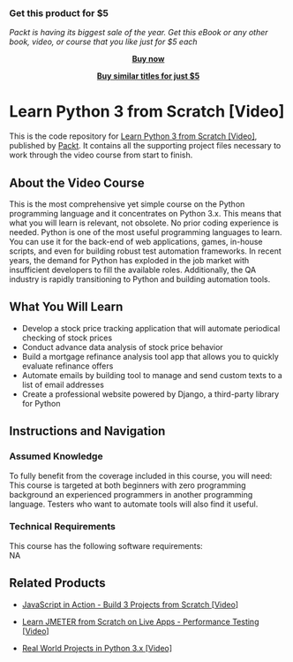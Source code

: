 
### Get this product for $5

<i>Packt is having its biggest sale of the year. Get this eBook or any other book, video, or course that you like just for $5 each</i>


<b><p align='center'>[Buy now](https://packt.link/9781789135855)</p></b>


<b><p align='center'>[Buy similar titles for just $5](https://subscription.packtpub.com/search)</p></b>


# Learn Python 3 from Scratch [Video]
This is the code repository for [Learn Python 3 from Scratch [Video]](https://www.packtpub.com/application-development/real-world-projects-python-3x-video?utm_source=github&utm_medium=repository&utm_campaign=9781789953374), published by [Packt](https://www.packtpub.com/?utm_source=github). It contains all the supporting project files necessary to work through the video course from start to finish.
## About the Video Course
This is the most comprehensive yet simple course on the Python programming language and it concentrates on Python 3.x. This means that what you will learn is relevant, not obsolete. No prior coding experience is needed. Python is one of the most useful programming languages to learn. You can use it for the back-end of web applications, games, in-house scripts, and even for building robust test automation frameworks. In recent years, the demand for Python has exploded in the job market with insufficient developers to fill the available roles. Additionally, the QA industry is rapidly transitioning to Python and building automation tools.

<H2>What You Will Learn</H2>
<DIV class=book-info-will-learn-text>
<UL>
<LI>Develop a stock price tracking application that will automate periodical checking of stock prices 
<LI>Conduct advance data analysis of stock price behavior 
<LI>Build a mortgage refinance analysis tool app that allows you to quickly evaluate refinance offers 
<LI>Automate emails by building tool to manage and send custom texts to a list of email addresses 
<LI>Create a professional website powered by Django, a third-party library for Python </LI></UL></DIV>

## Instructions and Navigation
### Assumed Knowledge
To fully benefit from the coverage included in this course, you will need:<br/>
This course is targeted at both beginners with zero programming background an experienced programmers in another programming language. Testers who want to automate tools will also find it useful.
### Technical Requirements
This course has the following software requirements:<br/>
NA

## Related Products
* [JavaScript in Action - Build 3 Projects from Scratch [Video]](https://www.packtpub.com/application-development/real-world-projects-python-3x-video?utm_source=github&utm_medium=repository&utm_campaign=9781789953374)

* [Learn JMETER from Scratch on Live Apps - Performance Testing [Video]](https://www.packtpub.com/application-development/real-world-projects-python-3x-video?utm_source=github&utm_medium=repository&utm_campaign=9781789953374)

* [Real World Projects in Python 3.x [Video]](https://www.packtpub.com/application-development/real-world-projects-python-3x-video?utm_source=github&utm_medium=repository&utm_campaign=9781789953374)

